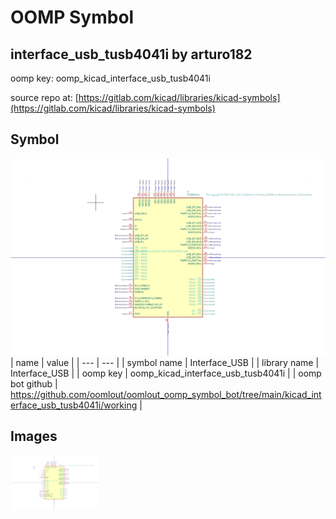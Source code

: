 # OOMP Symbol  
## interface_usb_tusb4041i  by arturo182  
  
oomp key: oomp_kicad_interface_usb_tusb4041i  
  
source repo at: [https://gitlab.com/kicad/libraries/kicad-symbols](https://gitlab.com/kicad/libraries/kicad-symbols)  
## Symbol  
  
[![working.png](working_600.png)](working.png)  
| name | value | 
| --- | --- | 
| symbol name | Interface_USB | 
| library name | Interface_USB | 
| oomp key | oomp_kicad_interface_usb_tusb4041i | 
| oomp bot github | https://github.com/oomlout/oomlout_oomp_symbol_bot/tree/main/kicad_interface_usb_tusb4041i/working | 
## Images  
  
[![working.png](working_140.png)](working.png)  

